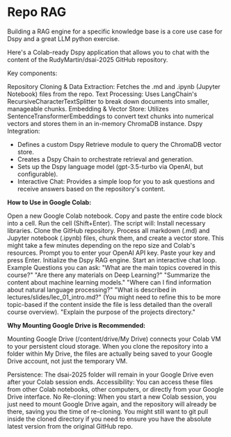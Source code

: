 # Repo RAG

Building a RAG engine for a specific knowledge base is a core use case for Dspy and a great LLM python exercise.

Here's a Colab-ready Dspy application that allows you to chat with the content of the RudyMartin/dsai-2025 GitHub repository.

Key components:

Repository Cloning & Data Extraction: Fetches the .md and .ipynb (Jupyter Notebook) files from the repo.
Text Processing: Uses LangChain's RecursiveCharacterTextSplitter to break down documents into smaller, manageable chunks.
Embedding & Vector Store: Utilizes SentenceTransformerEmbeddings to convert text chunks into numerical vectors and stores them in an in-memory ChromaDB instance.
Dspy Integration:
- Defines a custom Dspy Retrieve module to query the ChromaDB vector store.
- Creates a Dspy Chain to orchestrate retrieval and generation.
- Sets up the Dspy language model (gpt-3.5-turbo via OpenAI, but configurable).
- Interactive Chat: Provides a simple loop for you to ask questions and receive answers based on the repository's content.

**How to Use in Google Colab:**

Open a new Google Colab notebook.
Copy and paste the entire code block into a cell.
Run the cell (Shift+Enter).
The script will:
Install necessary libraries.
Clone the GitHub repository.
Process all markdown (.md) and Jupyter notebook (.ipynb) files, chunk them, and create a vector store. This might take a few minutes depending on the repo size and Colab's resources.
Prompt you to enter your OpenAI API key. Paste your key and press Enter.
Initialize the Dspy RAG engine.
Start an interactive chat loop.
Example Questions you can ask:
"What are the main topics covered in this course?"
"Are there any materials on Deep Learning?"
"Summarize the content about machine learning models."
"Where can I find information about natural language processing?"
"What is described in lectures/slides/lec_01_intro.md?" (You might need to refine this to be more topic-based if the content inside the file is less detailed than the overall course overview).
"Explain the purpose of the projects directory."


**Why Mounting Google Drive is Recommended:**

Mounting Google Drive (/content/drive/My Drive) connects your Colab VM to your persistent cloud storage. When you clone the repository into a folder within My Drive, the files are actually being saved to your Google Drive account, not just the temporary VM.

Persistence: The dsai-2025 folder will remain in your Google Drive even after your Colab session ends.
Accessibility: You can access these files from other Colab notebooks, other computers, or directly from your Google Drive interface.
No Re-cloning: When you start a new Colab session, you just need to mount Google Drive again, and the repository will already be there, saving you the time of re-cloning. You might still want to git pull inside the cloned directory if you need to ensure you have the absolute latest version from the original GitHub repo.

